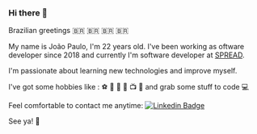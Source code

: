 ### Hi there 👋


Brazilian greetings :brazil: :brazil: :brazil: :brazil:


My name is João Paulo, I'm 22 years old. I've been working as oftware developer since 2018 and currently I'm software developer at [SPREAD](https://spread.com.br).


I'm passionate about learning new technologies and improve myself.

I've got some hobbies like : :soccer: :muscle: :beer: :musical_note: :tv: :movie_camera: and grab some stuff to code :computer:

Feel comfortable to contact me anytime: 
[![Linkedin Badge](https://img.shields.io/badge/-LinkedIn-blue?style=flat-square&logo=Linkedin&logoColor=white&link=https://www.linkedin.com/in/joao-paulo-duarte-mota/)](https://www.linkedin.com/in/joao-paulo-duarte-mota/)


See ya! :wave:

